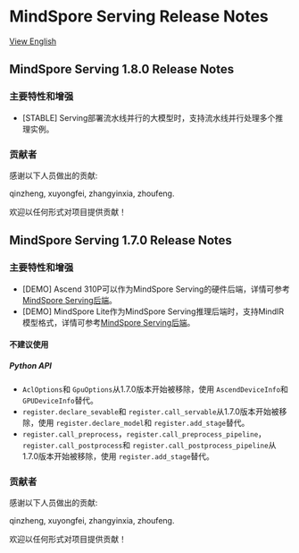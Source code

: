 # MindSpore Serving Release Notes

[View English](./RELEASE.md)

## MindSpore Serving 1.8.0 Release Notes

### 主要特性和增强

- [STABLE] Serving部署流水线并行的大模型时，支持流水线并行处理多个推理实例。

### 贡献者

感谢以下人员做出的贡献:

qinzheng, xuyongfei, zhangyinxia, zhoufeng.

欢迎以任何形式对项目提供贡献！

## MindSpore Serving 1.7.0 Release Notes

### 主要特性和增强

- [DEMO] Ascend 310P可以作为MindSpore Serving的硬件后端，详情可参考[MindSpore Serving后端](https://www.mindspore.cn/serving/docs/zh-CN/r1.8/serving_install.html#installation)。
- [DEMO] MindSpore Lite作为MindSpore Serving推理后端时，支持MindIR模型格式，详情可参考[MindSpore Serving后端](https://www.mindspore.cn/serving/docs/zh-CN/r1.8/serving_install.html#installation)。

#### 不建议使用

##### Python API

- `AclOptions`和 `GpuOptions`从1.7.0版本开始被移除，使用 `AscendDeviceInfo`和 `GPUDeviceInfo`替代。
- `register.declare_sevable`和 `register.call_servable`从1.7.0版本开始被移除，使用 `register.declare_model`和 `register.add_stage`替代。
- `register.call_preprocess`，`register.call_preprocess_pipeline`，`register.call_postprocess`和 `register.call_postprocess_pipeline`从1.7.0版本开始被移除，使用 `register.add_stage`替代。

### 贡献者

感谢以下人员做出的贡献:

qinzheng, xuyongfei, zhangyinxia, zhoufeng.

欢迎以任何形式对项目提供贡献！
